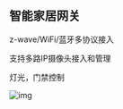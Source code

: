 ## 智能家居网关

z-wave/WiFi/蓝牙多协议接入

支持多路IP摄像头接入和管理

灯光，门禁控制

![img](http://172.168.1.88:3003/images/project/p3/p3-1.png)